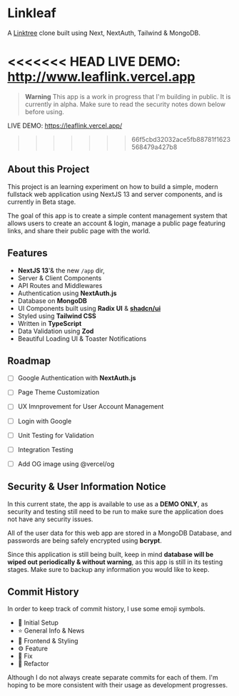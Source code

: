 # Linkleaf

A [Linktree](https://linktr.ee/) clone built using Next, NextAuth, Tailwind & MongoDB.

<<<<<<< HEAD
LIVE DEMO: http://www.leaflink.vercel.app
=======
> **Warning**
> This app is a work in progress that I'm building in public. It is currently in alpha. Make sure to read the security notes down below before using.

LIVE DEMO: https://leaflink.vercel.app/
>>>>>>> 66f5cbd32032ace5fb88781f1623568479a427b8

## About this Project

This project is an learning experiment on how to build a simple, modern fullstack web application using NextJS 13 and server components, and is currently in Beta stage.

The goal of this app is to create a simple content management system that allows users to create an account & login, manage a public page featuring links, and share their public page with the world.

## Features

- **NextJS 13**'& the new `/app` dir,
- Server & Client Components
- API Routes and Middlewares
- Authentication using **NextAuth.js**
- Database on **MongoDB**
- UI Components built using **Radix UI** & **[shadcn/ui](https://ui.shadcn.com/)**
- Styled using **Tailwind CSS**
- Written in **TypeScript**
- Data Validation using **Zod**
- Beautiful Loading UI & Toaster Notifications

## Roadmap

- [ ] Google Authentication with **NextAuth.js**
- [ ] Page Theme Customization
- [ ] UX Imnprovement for User Account Management
- [ ] Login with Google
- [ ] Unit Testing for Validation
- [ ] Integration Testing
- [ ] Add OG image using @vercel/og


## Security & User Information Notice

In this current state, the app is available to use as a **DEMO ONLY**, as security and testing still need to be run to make sure the application does not have any security issues.

All of the user data for this web app are stored in a MongoDB Database, and passwords are being safely encrypted using **bcrypt**.

Since this application is still being built, keep in mind **database will be wiped out periodically & without warning**, as this app is still in its testing stages. Make sure to backup any information you would like to keep.

## Commit History

In order to keep track of commit history, I use some emoji symbols.

- 👋 Initial Setup
- ⭐ General Info & News
- 🌈 Frontend & Styling
- ⚙️ Feature
- 🔨 Fix
- 📂 Refactor

Although I do not always create separate commits for each of them. I'm hoping to be more consistent with their usage as development progresses.
